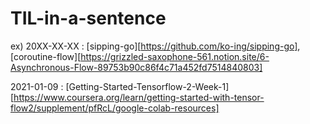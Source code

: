 # TIL-in-a-sentence
ex) 20XX-XX-XX : [sipping-go][https://github.com/ko-ing/sipping-go], [coroutine-flow][https://grizzled-saxophone-561.notion.site/6-Asynchronous-Flow-89753b90c86f4c71a452fd7514840803]

2021-01-09 : [Getting-Started-Tensorflow-2-Week-1][https://www.coursera.org/learn/getting-started-with-tensor-flow2/supplement/pfRcL/google-colab-resources]
